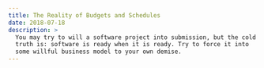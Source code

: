 ```yaml
---
title: The Reality of Budgets and Schedules
date: 2018-07-18
description: >
  You may try to will a software project into submission, but the cold
  truth is: software is ready when it is ready. Try to force it into
  some willful business model to your own demise.
---
```

